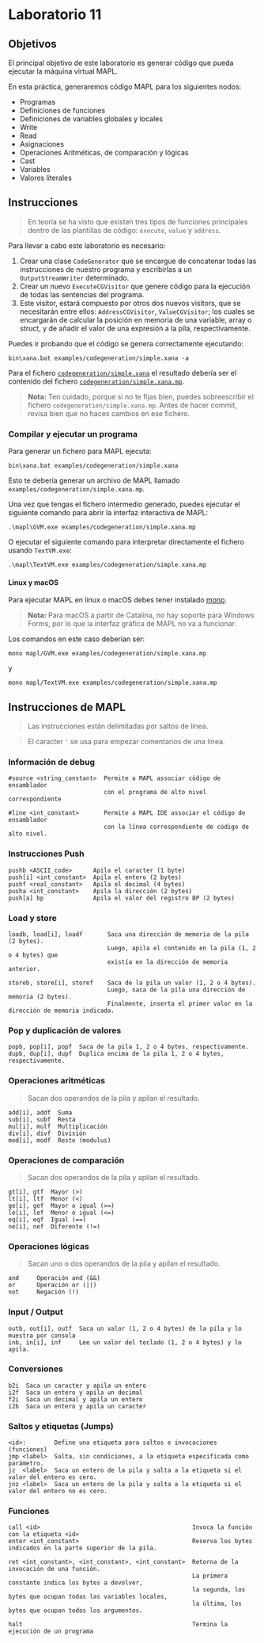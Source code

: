 # Laboratorio 11

## Objetivos

El principal objetivo de este laboratorio es generar código que pueda ejecutar la máquina virtual MAPL.

En esta práctica, generaremos código MAPL para los siguientes nodos:

- Programas
- Definiciones de funciones
- Definiciones de variables globales y locales
- Write
- Read
- Asignaciones
- Operaciones Aritméticas, de comparación y lógicas
- Cast
- Variables
- Valores literales

## Instrucciones

> En teoría se ha visto que existen tres tipos de funciones principales dentro de las plantillas de código: `execute`, `value` y `address`.

Para llevar a cabo este laboratorio es necesario:

1. Crear una clase `CodeGenerator` que se encargue de concatenar todas las instrucciones de nuestro programa y escribirlas a un `OutputStreamWriter` determinado.
2. Crear un nuevo `ExecuteCGVisitor` que genere código para la ejecución de todas las sentencias del programa.
3. Este visitor, estará compuesto por otros dos nuevos visitors, que se necesitarán entre ellos: `AddressCGVisitor`, `ValueCGVisitor`;
   los cuales se encargarán de calcular la posición en memoria de una variable, array o struct, y de añadir el valor de una expresión a la pila, respectivamente.

Puedes ir probando que el código se genera correctamente ejecutando:

```
bin\xana.bat examples/codegeneration/simple.xana -a
```

Para el fichero [`codegeneration/simple.xana`](../../examples/codegeneration/simple.xana) el resultado debería ser el contenido del fichero [`codegeneration/simple.xana.mp`](../../examples/codegeneration/simple.xana.mp).

> **Nota:** Ten cuidado, porque si no te fijas bien, puedes sobreescribir el fichero `codegeneration/simple.xana.mp`.
> Antes de hacer commit, revisa bien que no haces cambios en ese fichero.

### Compilar y ejecutar un programa

Para generar un fichero para MAPL ejecuta:

```
bin\xana.bat examples/codegeneration/simple.xana
```

Esto te debería generar un archivo de MAPL llamado `examples/codegeneration/simple.xana.mp`.

Una vez que tengas el fichero intermedio generado, puedes ejecutar el siguiente comando para abrir la interfaz interactiva de MAPL:

```
.\mapl\GVM.exe examples/codegeneration/simple.xana.mp
```

O ejecutar el siguiente comando para interpretar directamente el fichero usando `TextVM.exe`:

```
.\mapl\TextVM.exe examples/codegeneration/simple.xana.mp
```

#### Linux y macOS

Para ejecutar MAPL en linux o macOS debes tener instalado [mono](https://www.mono-project.com/).

> **Nota:** Para macOS a partir de Catalina, no hay soporte para Windows Forms,
> por lo que la interfaz gráfica de MAPL no va a funcionar.

Los comandos en este caso deberían ser:

```
mono mapl/GVM.exe examples/codegeneration/simple.xana.mp
```

y


```
mono mapl/TextVM.exe examples/codegeneration/simple.xana.mp
```

## Instrucciones de MAPL

> Las instrucciones están delimitadas por saltos de línea.

> El caracter `'` se usa para empezar comentarios de una línea.

### Información de debug

```
#source <string_constant>  Permite a MAPL associar código de ensamblador
                           con el programa de alto nivel correspondiente

#line <int_constant>       Permite a MAPL IDE associar el código de ensamblador
                           con la línea correspondiente de código de alto nivel.
```

### Instrucciones Push

```
pushb <ASCII_code>      Apila el caracter (1 byte)
push[i] <int_constant>  Apila el entero (2 bytes)
pushf <real_constant>   Apila el decimal (4 bytes)
pusha <int_constant>    Apila la dirección (2 bytes)
push[a] bp              Apila el valor del registro BP (2 bytes)
```

### Load y store

```
loadb, load[i], loadf       Saca una dirección de memoria de la pila (2 bytes).
                            Luego, apila el contenido en la pila (1, 2 o 4 bytes) que
                            existía en la dirección de memoria anterior.

storeb, store[i], storef    Saca de la pila un valor (1, 2 o 4 bytes).
                            Luego, saca de la pila una dirección de memoria (2 bytes).
                            Finalmente, inserta el primer valor en la dirección de memoria indicada.
```

### Pop y duplicación de valores

```
popb, pop[i], popf  Saca de la pila 1, 2 o 4 bytes, respectivamente.
dupb, dup[i], dupf  Duplica encima de la pila 1, 2 o 4 bytes, respectivamente.
```


### Operaciones aritméticas

> Sacan dos operandos de la pila y apilan el resultado.

```
add[i], addf  Suma
sub[i], subf  Resta
mul[i], mulf  Multiplicación
div[i], divf  División
mod[i], modf  Resto (modulus)
```

### Operaciones de comparación

> Sacan dos operandos de la pila y apilan el resultado.

```
gt[i], gtf  Mayor (>)
lt[i], ltf  Menor (<)
ge[i], gef  Mayor o igual (>=)
le[i], lef  Menor o igual (<=)
eq[i], eqf  Igual (==)
ne[i], nef  Diferente (!=)
```

### Operaciones lógicas

> Sacan uno o dos operandos de la pila y apilan el resultado.

```
and     Operación and (&&)
or      Operación or (||)
not     Negación (!)
```

### Input / Output

```
outb, out[i], outf  Saca un valor (1, 2 o 4 bytes) de la pila y lo muestra por consola
inb, in[i], inf     Lee un valor del teclado (1, 2 o 4 bytes) y lo apila.
```

### Conversiones

```
b2i  Saca un caracter y apila un entero
i2f  Saca un entero y apila un decimal
f2i  Saca un decimal y apila un entero
i2b  Saca un entero y apila un caracter
```

### Saltos y etiquetas (Jumps)

```
<id>:        Define una etiqueta para saltos e invocaciones (funciones)
jmp <label>  Salta, sin condiciones, a la etiqueta especificada como parámetro.
jz  <label>  Saca un entero de la pila y salta a la etiqueta si el valor del entero es cero.
jnz <label>  Saca un entero de la pila y salta a la etiqueta si el valor del entero no es cero.
```


### Funciones

```
call <id>                                           Invoca la función con la etiqueta <id>
enter <int_constant>                                Reserva los bytes indicados en la parte superior de la pila.

ret <int_constant>, <int_constant>, <int_constant>  Retorna de la invocación de una función.
                                                    La primera constante indica los bytes a devolver,
                                                    la segunda, los bytes que ocupan todas las variables locales,
                                                    la última, los bytes que ocupan todos los argumentos.

halt                                                Termina la ejecución de un programa
```

